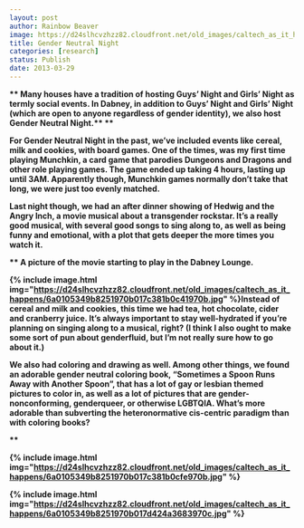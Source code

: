 ```yaml
---
layout: post
author: Rainbow Beaver
image: https://d24slhcvzhzz82.cloudfront.net/old_images/caltech_as_it_happens/6a0105349b8251970b017d424a3496970c.jpg
title: Gender Neutral Night
categories: [research]
status: Publish
date: 2013-03-29
---
```



<strong id="internal-source-marker_0.9823765973560512">
<strong id="internal-source-marker_0.9823765973560512">
**

<p dir="ltr" style="display: inline !important;"><strong id="internal-source-marker_0.9823765973560512">Many houses have a tradition of hosting Guys’ Night and Girls’ Night as termly social events. In Dabney, in addition to Guys’ Night and Girls’ Night (which are open to anyone regardless of gender identity), we also host Gender Neutral Night.**

<strong id="internal-source-marker_0.9823765973560512">
**

For Gender Neutral Night in the past, we’ve included events like cereal, milk and cookies, with board games. One of the times, was my first time playing Munchkin, a card game that parodies Dungeons and Dragons and other role playing games. The game ended up taking 4 hours, lasting up until 3AM. Apparently though, Munchkin games normally don’t take that long, we were just too evenly matched.

Last night though, we had an after dinner showing of Hedwig and the Angry Inch, a movie musical about a transgender rockstar. It’s a really good musical, with several good songs to sing along to, as well as being funny and emotional, with a plot that gets deeper the more times you watch it. 

<strong id="internal-source-marker_0.9823765973560512">
**
A picture of the movie starting to
play in the Dabney Lounge.


{% include image.html img="https://d24slhcvzhzz82.cloudfront.net/old_images/caltech_as_it_happens/6a0105349b8251970b017c381b0c41970b.jpg" %}Instead of cereal and milk and cookies, this time we had tea, hot chocolate, cider and cranberry juice. It’s always important to stay well-hydrated if you’re planning on singing along to a musical, right? (I think I also ought to make some sort of pun about genderfluid, but I’m not really sure how to go about it.)

We also had coloring and drawing as well. Among other things, we found an adorable gender neutral coloring book, “Sometimes a Spoon Runs Away with Another Spoon”, that has a lot of gay or lesbian themed pictures to color in, as well as a lot of pictures that are gender-nonconforming, genderqueer, or otherwise LGBTQIA. What’s more adorable than subverting the heteronormative cis-centric paradigm than with coloring books?

**


{% include image.html img="https://d24slhcvzhzz82.cloudfront.net/old_images/caltech_as_it_happens/6a0105349b8251970b017c381b0cfe970b.jpg" %}

{% include image.html img="https://d24slhcvzhzz82.cloudfront.net/old_images/caltech_as_it_happens/6a0105349b8251970b017d424a3683970c.jpg" %}
